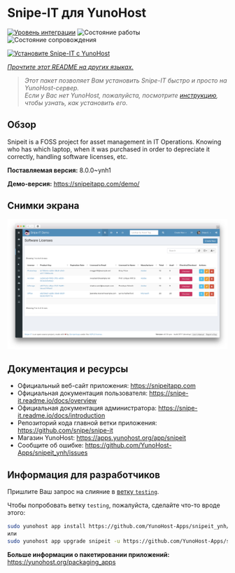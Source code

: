 <!--
Важно: этот README был автоматически сгенерирован <https://github.com/YunoHost/apps/tree/master/tools/readme_generator>
Он НЕ ДОЛЖЕН редактироваться вручную.
-->

# Snipe-IT для YunoHost

[![Уровень интеграции](https://apps.yunohost.org/badge/integration/snipeit)](https://ci-apps.yunohost.org/ci/apps/snipeit/)
![Состояние работы](https://apps.yunohost.org/badge/state/snipeit)
![Состояние сопровождения](https://apps.yunohost.org/badge/maintained/snipeit)

[![Установите Snipe-IT с YunoHost](https://install-app.yunohost.org/install-with-yunohost.svg)](https://install-app.yunohost.org/?app=snipeit)

*[Прочтите этот README на других языках.](./ALL_README.md)*

> *Этот пакет позволяет Вам установить Snipe-IT быстро и просто на YunoHost-сервер.*  
> *Если у Вас нет YunoHost, пожалуйста, посмотрите [инструкцию](https://yunohost.org/install), чтобы узнать, как установить его.*

## Обзор

Snipeit is a FOSS project for asset management in IT Operations. Knowing who has which laptop, when it was purchased in order to depreciate it correctly, handling software licenses, etc.

**Поставляемая версия:** 8.0.0~ynh1

**Демо-версия:** <https://snipeitapp.com/demo/>

## Снимки экрана

![Снимок экрана Snipe-IT](./doc/screenshots/screenshot.png)

## Документация и ресурсы

- Официальный веб-сайт приложения: <https://snipeitapp.com>
- Официальная документация пользователя: <https://snipe-it.readme.io/docs/overview>
- Официальная документация администратора: <https://snipe-it.readme.io/docs/introduction>
- Репозиторий кода главной ветки приложения: <https://github.com/snipe/snipe-it>
- Магазин YunoHost: <https://apps.yunohost.org/app/snipeit>
- Сообщите об ошибке: <https://github.com/YunoHost-Apps/snipeit_ynh/issues>

## Информация для разработчиков

Пришлите Ваш запрос на слияние в [ветку `testing`](https://github.com/YunoHost-Apps/snipeit_ynh/tree/testing).

Чтобы попробовать ветку `testing`, пожалуйста, сделайте что-то вроде этого:

```bash
sudo yunohost app install https://github.com/YunoHost-Apps/snipeit_ynh/tree/testing --debug
или
sudo yunohost app upgrade snipeit -u https://github.com/YunoHost-Apps/snipeit_ynh/tree/testing --debug
```

**Больше информации о пакетировании приложений:** <https://yunohost.org/packaging_apps>
